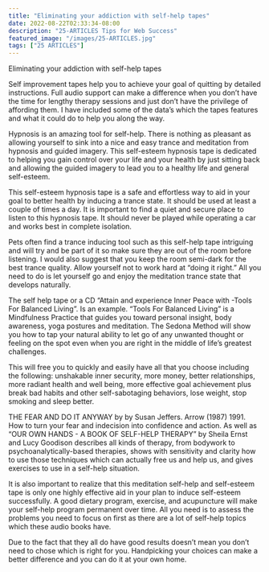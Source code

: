```yaml
---
title: "Eliminating your addiction with self-help tapes"
date: 2022-08-22T02:33:34-08:00
description: "25-ARTICLES Tips for Web Success"
featured_image: "/images/25-ARTICLES.jpg"
tags: ["25 ARTICLES"]
---
```


Eliminating your addiction with self-help tapes


Self improvement tapes help you to achieve your goal of quitting by detailed instructions. Full audio support can make a difference when you don’t have the time for lengthy therapy sessions and just don’t have the privilege of affording them. I have included some of the data’s which the tapes features and what it could do to help you along the way. 

Hypnosis is an amazing tool for self-help. There is nothing as pleasant as allowing yourself to sink into a nice and easy trance and meditation from hypnosis and guided imagery. This self-esteem hypnosis tape is dedicated to helping you gain control over your life and your health by just sitting back and allowing the guided imagery to lead you to a healthy life and general self-esteem.

This self-esteem hypnosis tape is a safe and effortless way to aid in your goal to better health by inducing a trance state. It should be used at least a couple of times a day. It is important to find a quiet and secure place to listen to this hypnosis tape. It should never be played while operating a car and works best in complete isolation.

Pets often find a trance inducing tool such as this self-help tape intriguing and will try and be part of it so make sure they are out of the room before listening. I would also suggest that you keep the room semi-dark for the best trance quality. Allow yourself not to work hard at “doing it right.” All you need to do is let yourself go and enjoy the meditation trance state that develops naturally.

The self help tape or a CD “Attain and experience Inner Peace with -Tools For Balanced Living”. Is an example.   “Tools For Balanced Living” is a Mindfulness Practice that guides you toward personal insight, body awareness, yoga postures and meditation. The Sedona Method will show you how to tap your natural ability to let go of any unwanted thought or feeling on the spot even when you are right in the middle of life’s greatest challenges. 

This will free you to quickly and easily have all that you choose including the following: unshakable inner security, more money, better relationships, more radiant health and well being, more effective goal achievement plus break bad habits and other self-sabotaging behaviors, lose weight, stop smoking and sleep better.

THE FEAR AND DO IT ANYWAY by by Susan Jeffers. Arrow (1987) 1991. How to turn your fear and indecision into confidence and action. As well as “OUR OWN HANDS - A BOOK OF SELF-HELP THERAPY” by Sheila Ernst and Lucy Goodison describes all kinds of therapy, from bodywork to psychoanalytically-based therapies, shows with sensitivity and clarity how to use those techniques which can actually free us and help us, and gives exercises to use in a self-help situation.

It is also important to realize that this meditation self-help and self-esteem tape is only one highly effective aid in your plan to induce self-esteem successfully. A good dietary program, exercise, and acupuncture will make your self-help program permanent over time. All you need is to assess the problems you need to focus on first as there are a lot of self-help topics which these audio books have.

Due to the fact that they all do have good results doesn’t mean you don’t need to chose which is right for you. Handpicking your choices can make a better difference and you can do it at your own home. 


